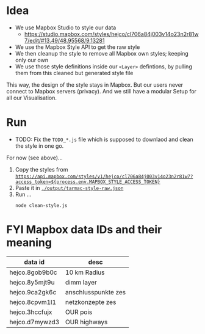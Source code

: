 # Idea

- We use Mapbox Studio to style our data
  - https://studio.mapbox.com/styles/hejco/cl706a84j003v14o23n2r81w7/edit/#13.49/48.95568/9.13281
- We use the Mapbox Style API to get the raw style
- We then cleanup the style to remove all Mapbox own styles; keeping only our own
- We use those style definitions inside our `<Layer>` defintions, by pulling them from this cleaned but generated style file

This way, the design of the style stays in Mapbox.
But our users never connect to Mapbox servers (privacy).
And we still have a modular Setup for all our Visualisation.

# Run

- TODO: Fix the `TODO_*.js` file which is supposed to downlaod and clean the style in one go.

For now (see above)…

1. Copy the styles from [`https://api.mapbox.com/styles/v1/hejco/cl706a84j003v14o23n2r81w7?access_token=${process.env.MAPBOX_STYLE_ACCESS_TOKEN}`](https://api.mapbox.com/styles/v1/hejco/cl706a84j003v14o23n2r81w7?access_token=)
2. Paste it in [`./output/tarmac-style-raw.json`](./output/tarmac-style-raw.json)
3. Run …
   ```
   node clean-style.js
   ```

# FYI Mapbox data IDs and their meaning

| data id        | desc                |
| -------------- | ------------------- |
| hejco.8gob9b0c | 10 km Radius        |
| hejco.8y5mjt9u | dimm layer          |
| hejco.9ca2gk6c | anschlusspunkte zes |
| hejco.8cpvm1l1 | netzkonzepte zes    |
| hejco.3hccfujx | OUR pois            |
| hejco.d7mywzd3 | OUR highways        |
